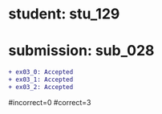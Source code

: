 # student: stu_129
# submission: sub_028

```diff
+ ex03_0: Accepted
+ ex03_1: Accepted
+ ex03_2: Accepted
```
#incorrect=0
#correct=3
